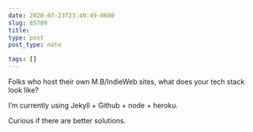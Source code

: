 ```yaml
---
date: 2020-07-23T23:49:49-0600
slug: 85789
title: 
type: post
post_type: note

tags: []
---
```

Folks who host their own M.B/IndieWeb sites, what does your tech stack look like?


I’m currently using Jekyll + Github + node + heroku.


Curious if there are better solutions.



